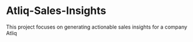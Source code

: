 # Atliq-Sales-Insights
This project focuses on generating actionable sales insights for a company Atliq
